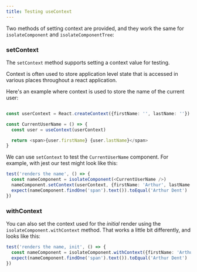 ```yaml
---
title: Testing useContext
---
```


Two methods of setting context are provided, and they work the same for `isolateComponent` and `isolateComponentTree`:

### setContext

The `setContext` method supports setting a context value for testing.

Context is often used to store application level state that is accessed in various places throughout a react application.

Here's an example where context is used to store the name of the current user:

```typescript

const userContext = React.createContext({firstName: '', lastName: ''})

const CurrentUserName = () => {
  const user = useContext(userContext)

  return <span>{user.firstName} {user.lastName}</span>
}

```

We can use `setContext` to test the `CurrentUserName` component. For example, with jest our test might look like this:

```typescript
test('renders the name', () => {
  const nameComponent = isolateComponent(<CurrentUserName />)
  nameComponent.setContext(userContext, {firstName: 'Arthur', lastName: 'Dent'})
  expect(nameComponent.findOne('span').text()).toEqual('Arthur Dent')
})
```

### withContext

You can also set the context used for the *initial* render using the `isolateComponent.withContext` method. That works a little bit differently, and looks like this:

```typescript
test('renders the name, init', () => {
  const nameComponent = isolateComponent.withContext({firstName: 'Arthur', lastName: 'Dent'})( <CurrentUserName />)
  expect(nameComponent.findOne('span').text()).toEqual('Arthur Dent')
})
```

